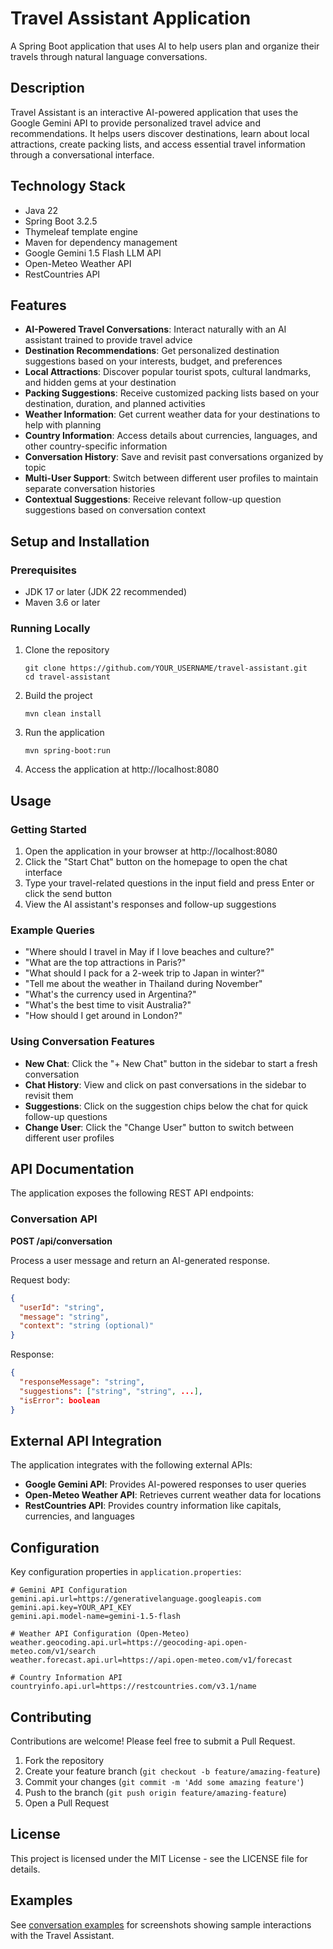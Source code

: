 # Travel Assistant Application

A Spring Boot application that uses AI to help users plan and organize their travels through natural language conversations.

## Description

Travel Assistant is an interactive AI-powered application that uses the Google Gemini API to provide personalized travel advice and recommendations. It helps users discover destinations, learn about local attractions, create packing lists, and access essential travel information through a conversational interface.

## Technology Stack

- Java 22
- Spring Boot 3.2.5
- Thymeleaf template engine
- Maven for dependency management
- Google Gemini 1.5 Flash LLM API
- Open-Meteo Weather API
- RestCountries API

## Features

- **AI-Powered Travel Conversations**: Interact naturally with an AI assistant trained to provide travel advice
- **Destination Recommendations**: Get personalized destination suggestions based on your interests, budget, and preferences
- **Local Attractions**: Discover popular tourist spots, cultural landmarks, and hidden gems at your destination
- **Packing Suggestions**: Receive customized packing lists based on your destination, duration, and planned activities
- **Weather Information**: Get current weather data for your destinations to help with planning
- **Country Information**: Access details about currencies, languages, and other country-specific information
- **Conversation History**: Save and revisit past conversations organized by topic
- **Multi-User Support**: Switch between different user profiles to maintain separate conversation histories
- **Contextual Suggestions**: Receive relevant follow-up question suggestions based on conversation context

## Setup and Installation

### Prerequisites

- JDK 17 or later (JDK 22 recommended)
- Maven 3.6 or later

### Running Locally

1. Clone the repository

   ```
   git clone https://github.com/YOUR_USERNAME/travel-assistant.git
   cd travel-assistant
   ```

2. Build the project

   ```
   mvn clean install
   ```

3. Run the application

   ```
   mvn spring-boot:run
   ```

4. Access the application at http://localhost:8080

## Usage

### Getting Started

1. Open the application in your browser at http://localhost:8080
2. Click the "Start Chat" button on the homepage to open the chat interface
3. Type your travel-related questions in the input field and press Enter or click the send button
4. View the AI assistant's responses and follow-up suggestions

### Example Queries

- "Where should I travel in May if I love beaches and culture?"
- "What are the top attractions in Paris?"
- "What should I pack for a 2-week trip to Japan in winter?"
- "Tell me about the weather in Thailand during November"
- "What's the currency used in Argentina?"
- "What's the best time to visit Australia?"
- "How should I get around in London?"

### Using Conversation Features

- **New Chat**: Click the "+ New Chat" button in the sidebar to start a fresh conversation
- **Chat History**: View and click on past conversations in the sidebar to revisit them
- **Suggestions**: Click on the suggestion chips below the chat for quick follow-up questions
- **Change User**: Click the "Change User" button to switch between different user profiles

## API Documentation

The application exposes the following REST API endpoints:

### Conversation API

**POST /api/conversation**

Process a user message and return an AI-generated response.

Request body:

```json
{
  "userId": "string",
  "message": "string",
  "context": "string (optional)"
}
```

Response:

```json
{
  "responseMessage": "string",
  "suggestions": ["string", "string", ...],
  "isError": boolean
}
```

## External API Integration

The application integrates with the following external APIs:

- **Google Gemini API**: Provides AI-powered responses to user queries
- **Open-Meteo Weather API**: Retrieves current weather data for locations
- **RestCountries API**: Provides country information like capitals, currencies, and languages

## Configuration

Key configuration properties in `application.properties`:

```properties
# Gemini API Configuration
gemini.api.url=https://generativelanguage.googleapis.com
gemini.api.key=YOUR_API_KEY
gemini.api.model-name=gemini-1.5-flash

# Weather API Configuration (Open-Meteo)
weather.geocoding.api.url=https://geocoding-api.open-meteo.com/v1/search
weather.forecast.api.url=https://api.open-meteo.com/v1/forecast

# Country Information API
countryinfo.api.url=https://restcountries.com/v3.1/name
```

## Contributing

Contributions are welcome! Please feel free to submit a Pull Request.

1. Fork the repository
2. Create your feature branch (`git checkout -b feature/amazing-feature`)
3. Commit your changes (`git commit -m 'Add some amazing feature'`)
4. Push to the branch (`git push origin feature/amazing-feature`)
5. Open a Pull Request

## License

This project is licensed under the MIT License - see the LICENSE file for details.

## Examples

See [conversation examples](EXAMPLES.md) for screenshots showing sample interactions with the Travel Assistant.
